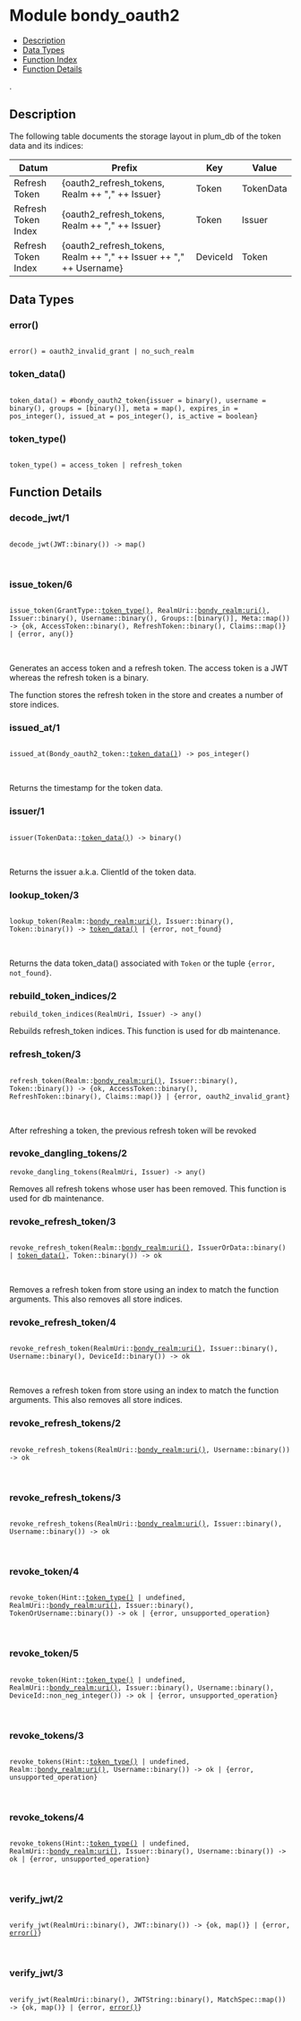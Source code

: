 

# Module bondy_oauth2 #
* [Description](#description)
* [Data Types](#types)
* [Function Index](#index)
* [Function Details](#functions)

.

<a name="description"></a>

## Description ##

The following table documents the storage layout in plum_db of the token
data and its indices:

|Datum|Prefix|Key|Value|
|---|---|---|---|
|Refresh Token|{oauth2_refresh_tokens, Realm ++ "," ++ Issuer}|Token| TokenData|
|Refresh Token Index|{oauth2_refresh_tokens, Realm ++ "," ++ Issuer}|Token|Issuer|
|Refresh Token Index|{oauth2_refresh_tokens, Realm ++ "," ++ Issuer ++ "," ++ Username}|DeviceId| Token|

<a name="types"></a>

## Data Types ##


<a name="error()"></a>


### error() ###


<pre><code>
error() = oauth2_invalid_grant | no_such_realm
</code></pre>


<a name="token_data()"></a>


### token_data() ###


<pre><code>
token_data() = #bondy_oauth2_token{issuer = binary(), username = binary(), groups = [binary()], meta = map(), expires_in = pos_integer(), issued_at = pos_integer(), is_active = boolean}
</code></pre>


<a name="token_type()"></a>


### token_type() ###


<pre><code>
token_type() = access_token | refresh_token
</code></pre>


<a name="functions"></a>

## Function Details ##

<a name="decode_jwt-1"></a>

### decode_jwt/1 ###

<pre><code>
decode_jwt(JWT::binary()) -&gt; map()
</code></pre>
<br />

<a name="issue_token-6"></a>

### issue_token/6 ###

<pre><code>
issue_token(GrantType::<a href="#type-token_type">token_type()</a>, RealmUri::<a href="bondy_realm.md#type-uri">bondy_realm:uri()</a>, Issuer::binary(), Username::binary(), Groups::[binary()], Meta::map()) -&gt; {ok, AccessToken::binary(), RefreshToken::binary(), Claims::map()} | {error, any()}
</code></pre>
<br />

Generates an access token and a refresh token.
The access token is a JWT whereas the refresh token is a binary.

The function stores the refresh token in the store and creates a number of
store indices.

<a name="issued_at-1"></a>

### issued_at/1 ###

<pre><code>
issued_at(Bondy_oauth2_token::<a href="#type-token_data">token_data()</a>) -&gt; pos_integer()
</code></pre>
<br />

Returns the timestamp for the token data.

<a name="issuer-1"></a>

### issuer/1 ###

<pre><code>
issuer(TokenData::<a href="#type-token_data">token_data()</a>) -&gt; binary()
</code></pre>
<br />

Returns the issuer a.k.a. ClientId of the token data.

<a name="lookup_token-3"></a>

### lookup_token/3 ###

<pre><code>
lookup_token(Realm::<a href="bondy_realm.md#type-uri">bondy_realm:uri()</a>, Issuer::binary(), Token::binary()) -&gt; <a href="#type-token_data">token_data()</a> | {error, not_found}
</code></pre>
<br />

Returns the data token_data() associated with `Token` or the tuple
`{error, not_found}`.

<a name="rebuild_token_indices-2"></a>

### rebuild_token_indices/2 ###

`rebuild_token_indices(RealmUri, Issuer) -> any()`

Rebuilds refresh_token indices.
This function is used for db maintenance.

<a name="refresh_token-3"></a>

### refresh_token/3 ###

<pre><code>
refresh_token(Realm::<a href="bondy_realm.md#type-uri">bondy_realm:uri()</a>, Issuer::binary(), Token::binary()) -&gt; {ok, AccessToken::binary(), RefreshToken::binary(), Claims::map()} | {error, oauth2_invalid_grant}
</code></pre>
<br />

After refreshing a token, the previous refresh token will be revoked

<a name="revoke_dangling_tokens-2"></a>

### revoke_dangling_tokens/2 ###

`revoke_dangling_tokens(RealmUri, Issuer) -> any()`

Removes all refresh tokens whose user has been removed.
This function is used for db maintenance.

<a name="revoke_refresh_token-3"></a>

### revoke_refresh_token/3 ###

<pre><code>
revoke_refresh_token(Realm::<a href="bondy_realm.md#type-uri">bondy_realm:uri()</a>, IssuerOrData::binary() | <a href="#type-token_data">token_data()</a>, Token::binary()) -&gt; ok
</code></pre>
<br />

Removes a refresh token from store using an index to match the function
arguments.
This also removes all store indices.

<a name="revoke_refresh_token-4"></a>

### revoke_refresh_token/4 ###

<pre><code>
revoke_refresh_token(RealmUri::<a href="bondy_realm.md#type-uri">bondy_realm:uri()</a>, Issuer::binary(), Username::binary(), DeviceId::binary()) -&gt; ok
</code></pre>
<br />

Removes a refresh token from store using an index to match the function
arguments.
This also removes all store indices.

<a name="revoke_refresh_tokens-2"></a>

### revoke_refresh_tokens/2 ###

<pre><code>
revoke_refresh_tokens(RealmUri::<a href="bondy_realm.md#type-uri">bondy_realm:uri()</a>, Username::binary()) -&gt; ok
</code></pre>
<br />

<a name="revoke_refresh_tokens-3"></a>

### revoke_refresh_tokens/3 ###

<pre><code>
revoke_refresh_tokens(RealmUri::<a href="bondy_realm.md#type-uri">bondy_realm:uri()</a>, Issuer::binary(), Username::binary()) -&gt; ok
</code></pre>
<br />

<a name="revoke_token-4"></a>

### revoke_token/4 ###

<pre><code>
revoke_token(Hint::<a href="#type-token_type">token_type()</a> | undefined, RealmUri::<a href="bondy_realm.md#type-uri">bondy_realm:uri()</a>, Issuer::binary(), TokenOrUsername::binary()) -&gt; ok | {error, unsupported_operation}
</code></pre>
<br />

<a name="revoke_token-5"></a>

### revoke_token/5 ###

<pre><code>
revoke_token(Hint::<a href="#type-token_type">token_type()</a> | undefined, RealmUri::<a href="bondy_realm.md#type-uri">bondy_realm:uri()</a>, Issuer::binary(), Username::binary(), DeviceId::non_neg_integer()) -&gt; ok | {error, unsupported_operation}
</code></pre>
<br />

<a name="revoke_tokens-3"></a>

### revoke_tokens/3 ###

<pre><code>
revoke_tokens(Hint::<a href="#type-token_type">token_type()</a> | undefined, Realm::<a href="bondy_realm.md#type-uri">bondy_realm:uri()</a>, Username::binary()) -&gt; ok | {error, unsupported_operation}
</code></pre>
<br />

<a name="revoke_tokens-4"></a>

### revoke_tokens/4 ###

<pre><code>
revoke_tokens(Hint::<a href="#type-token_type">token_type()</a> | undefined, RealmUri::<a href="bondy_realm.md#type-uri">bondy_realm:uri()</a>, Issuer::binary(), Username::binary()) -&gt; ok | {error, unsupported_operation}
</code></pre>
<br />

<a name="verify_jwt-2"></a>

### verify_jwt/2 ###

<pre><code>
verify_jwt(RealmUri::binary(), JWT::binary()) -&gt; {ok, map()} | {error, <a href="#type-error">error()</a>}
</code></pre>
<br />

<a name="verify_jwt-3"></a>

### verify_jwt/3 ###

<pre><code>
verify_jwt(RealmUri::binary(), JWTString::binary(), MatchSpec::map()) -&gt; {ok, map()} | {error, <a href="#type-error">error()</a>}
</code></pre>
<br />


